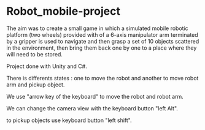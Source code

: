 # Robot_mobile-project

The aim was to create a small game in which a simulated mobile robotic platform (two wheels) provided with
of a 6-axis manipulator arm terminated by a gripper is used to navigate and then grasp a set
of 10 objects scattered in the environment, then bring them back one by one to a place where they
will need to be stored.

Project done with Unity and C#.

There is differents states : one to move the robot and another to move robot arm and pickup object. 

We use "arrow key of the keyboard" to move the robot and robot arm.

We can change the camera view with the keyboard button "left Alt".

to pickup objects use keyboard button "left shift".
